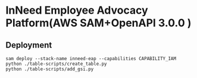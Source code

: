 # InNeed Employee Advocacy Platform(AWS SAM+OpenAPI 3.0.0 )


## Deployment
```
sam deploy --stack-name inneed-eap --capabilities CAPABILITY_IAM
python ./table-scripts/create_table.py
python ./table-scripts/add_gsi.py
```

